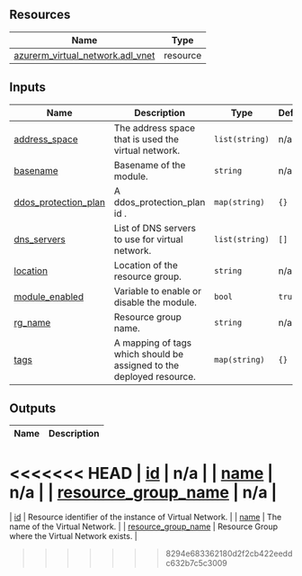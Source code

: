 <!-- BEGIN_TF_DOCS -->
## Resources

| Name | Type |
|------|------|
| [azurerm_virtual_network.adl_vnet](https://registry.terraform.io/providers/hashicorp/azurerm/latest/docs/resources/virtual_network) | resource |

## Inputs

| Name | Description | Type | Default | Required |
|------|-------------|------|---------|:--------:|
| <a name="input_address_space"></a> [address\_space](#input\_address\_space) | The address space that is used the virtual network. | `list(string)` | n/a | yes |
| <a name="input_basename"></a> [basename](#input\_basename) | Basename of the module. | `string` | n/a | yes |
| <a name="input_ddos_protection_plan"></a> [ddos\_protection\_plan](#input\_ddos\_protection\_plan) | A ddos\_protection\_plan id . | `map(string)` | `{}` | no |
| <a name="input_dns_servers"></a> [dns\_servers](#input\_dns\_servers) | List of DNS servers to use for virtual network. | `list(string)` | `[]` | no |
| <a name="input_location"></a> [location](#input\_location) | Location of the resource group. | `string` | n/a | yes |
| <a name="input_module_enabled"></a> [module\_enabled](#input\_module\_enabled) | Variable to enable or disable the module. | `bool` | `true` | no |
| <a name="input_rg_name"></a> [rg\_name](#input\_rg\_name) | Resource group name. | `string` | n/a | yes |
| <a name="input_tags"></a> [tags](#input\_tags) | A mapping of tags which should be assigned to the deployed resource. | `map(string)` | `{}` | no |

## Outputs

| Name | Description |
|------|-------------|
<<<<<<< HEAD
| <a name="output_id"></a> [id](#output\_id) | n/a |
| <a name="output_name"></a> [name](#output\_name) | n/a |
| <a name="output_resource_group_name"></a> [resource\_group\_name](#output\_resource\_group\_name) | n/a |
=======
| <a name="output_id"></a> [id](#output\_id) | Resource identifier of the instance of Virtual Network. |
| <a name="output_name"></a> [name](#output\_name) | The name of the Virtual Network. |
| <a name="output_resource_group_name"></a> [resource\_group\_name](#output\_resource\_group\_name) | Resource Group where the Virtual Network exists. |
>>>>>>> 8294e683362180d2f2cb422eeddc632b7c5c3009
<!-- END_TF_DOCS -->